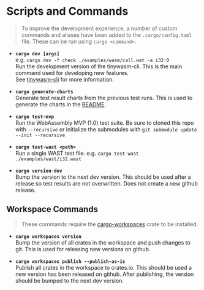 # Scripts and Commands

> To improve the development experience, a number of custom commands and aliases have been added to the `.cargo/config.toml` file. These can be run using `cargo <command>`.

- **`cargo dev [args]`**\
  e.g. `cargo dev -f check ./examples/wasm/call.wat -a i32:0`\
  Run the development version of the tinywasm-cli. This is the main command used for developing new features.\
  See [tinywasm-cli](./crates/cli) for more information.

- **`cargo generate-charts`**\
  Generate test result charts from the previous test runs. This is used to generate the charts in the [README](./README.md).

- **`cargo test-mvp`**\
  Run the WebAssembly MVP (1.0) test suite. Be sure to cloned this repo with `--recursive` or initialize the submodules with `git submodule update --init --recursive`

- **`cargo test-wast <path>`**\
  Run a single WAST test file. e.g. `cargo test-wast ./examples/wast/i32.wast`

- **`cargo version-dev`**\
  Bump the version to the next dev version. This should be used after a release so test results are not overwritten. Does not create a new github release.

## Workspace Commands

> These commands require the [cargo-workspaces](https://crates.io/crates/cargo-workspaces) crate to be installed.

- **`cargo workspaces version`**\
  Bump the version of all crates in the workspace and push changes to git. This is used for releasing new versions on github.

- **`cargo workspaces publish --publish-as-is`**\
  Publish all crates in the workspace to crates.io. This should be used a new version has been released on github. After publishing, the version should be bumped to the next dev version.
